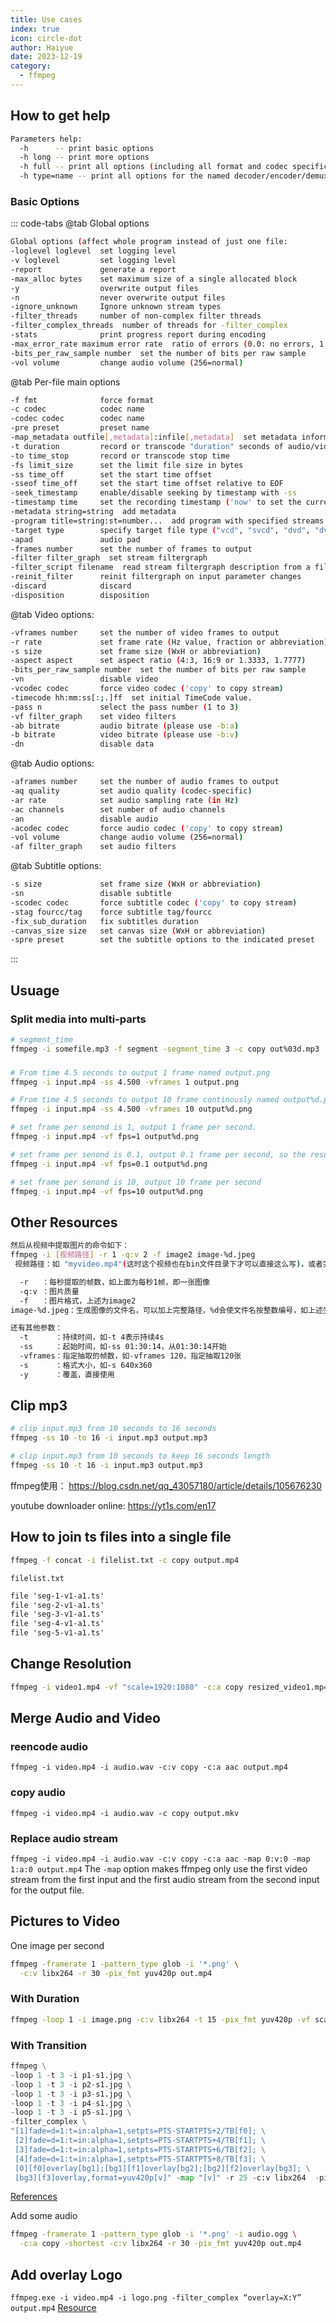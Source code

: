 ```yaml
---
title: Use cases
index: true
icon: circle-dot
author: Haiyue
date: 2023-12-19
category:
  - ffmpeg
---
```

## How to get help
``` bash
Parameters help:
  -h      -- print basic options
  -h long -- print more options
  -h full -- print all options (including all format and codec specific options, very long)
  -h type=name -- print all options for the named decoder/encoder/demuxer/muxer/filter/bsf
```
### Basic Options
::: code-tabs
@tab Global options
``` bash
Global options (affect whole program instead of just one file:
-loglevel loglevel  set logging level
-v loglevel         set logging level
-report             generate a report
-max_alloc bytes    set maximum size of a single allocated block
-y                  overwrite output files
-n                  never overwrite output files
-ignore_unknown     Ignore unknown stream types
-filter_threads     number of non-complex filter threads
-filter_complex_threads  number of threads for -filter_complex
-stats              print progress report during encoding
-max_error_rate maximum error rate  ratio of errors (0.0: no errors, 1.0: 100% errors) above which ffmpeg returns an error instead of success.
-bits_per_raw_sample number  set the number of bits per raw sample
-vol volume         change audio volume (256=normal)
```
@tab Per-file main options
``` bash
-f fmt              force format
-c codec            codec name
-codec codec        codec name
-pre preset         preset name
-map_metadata outfile[,metadata]:infile[,metadata]  set metadata information of outfile from infile
-t duration         record or transcode "duration" seconds of audio/video
-to time_stop       record or transcode stop time
-fs limit_size      set the limit file size in bytes
-ss time_off        set the start time offset
-sseof time_off     set the start time offset relative to EOF
-seek_timestamp     enable/disable seeking by timestamp with -ss
-timestamp time     set the recording timestamp ('now' to set the current time)
-metadata string=string  add metadata
-program title=string:st=number...  add program with specified streams
-target type        specify target file type ("vcd", "svcd", "dvd", "dv" or "dv50" with optional prefixes "pal-", "ntsc-" or "film-")
-apad               audio pad
-frames number      set the number of frames to output
-filter filter_graph  set stream filtergraph
-filter_script filename  read stream filtergraph description from a file
-reinit_filter      reinit filtergraph on input parameter changes
-discard            discard
-disposition        disposition
```
@tab Video options:
``` bash
-vframes number     set the number of video frames to output
-r rate             set frame rate (Hz value, fraction or abbreviation)
-s size             set frame size (WxH or abbreviation)
-aspect aspect      set aspect ratio (4:3, 16:9 or 1.3333, 1.7777)
-bits_per_raw_sample number  set the number of bits per raw sample
-vn                 disable video
-vcodec codec       force video codec ('copy' to copy stream)
-timecode hh:mm:ss[:;.]ff  set initial TimeCode value.
-pass n             select the pass number (1 to 3)
-vf filter_graph    set video filters
-ab bitrate         audio bitrate (please use -b:a)
-b bitrate          video bitrate (please use -b:v)
-dn                 disable data
```
@tab Audio options:
``` bash
-aframes number     set the number of audio frames to output
-aq quality         set audio quality (codec-specific)
-ar rate            set audio sampling rate (in Hz)
-ac channels        set number of audio channels
-an                 disable audio
-acodec codec       force audio codec ('copy' to copy stream)
-vol volume         change audio volume (256=normal)
-af filter_graph    set audio filters
```
@tab Subtitle options:
``` bash
-s size             set frame size (WxH or abbreviation)
-sn                 disable subtitle
-scodec codec       force subtitle codec ('copy' to copy stream)
-stag fourcc/tag    force subtitle tag/fourcc
-fix_sub_duration   fix subtitles duration
-canvas_size size   set canvas size (WxH or abbreviation)
-spre preset        set the subtitle options to the indicated preset
```
:::


## Usuage
### Split media into multi-parts

``` bash
# segment_time 
ffmpeg -i somefile.mp3 -f segment -segment_time 3 -c copy out%03d.mp3
```

### 
``` bash
# From time 4.5 seconds to output 1 frame named output.png
ffmpeg -i input.mp4 -ss 4.500 -vframes 1 output.png

# From time 4.5 seconds to output 10 frame continously named output%d.png (%d if format string for integer)
ffmpeg -i input.mp4 -ss 4.500 -vframes 10 output%d.png

# set frame per senond is 1, output 1 frame per second.
ffmpeg -i input.mp4 -vf fps=1 output%d.png

# set frame per senond is 0.1, output 0.1 frame per second, so the result is output 1 frame every 10 seconds.
ffmpeg -i input.mp4 -vf fps=0.1 output%d.png

# set frame per senond is 10, output 10 frame per second
ffmpeg -i input.mp4 -vf fps=10 output%d.png
```


## Other Resources
``` bash
然后从视频中提取图片的命令如下：
ffmpeg -i [视频路径] -r 1 -q:v 2 -f image2 image-%d.jpeg
 视频路径：如 "myvideo.mp4"(这时这个视频也在bin文件目录下才可以直接这么写)，或者完整路径的

  -r   ：每秒提取的帧数，如上面为每秒1帧，即一张图像
  -q:v ：图片质量
  -f   ：图片格式，上述为image2
image-%d.jpeg：生成图像的文件名，可以加上完整路径，%d会使文件名按整数编号，如上述生成图像为image-1.jpeg, image-2.jpeg, ...

还有其他参数：
  -t      ：持续时间，如-t 4表示持续4s
  -ss     ：起始时间，如-ss 01:30:14，从01:30:14开始
  -vframes：指定抽取的帧数，如-vframes 120，指定抽取120张
  -s      ：格式大小，如-s 640x360
  -y      ：覆盖，直接使用
```
## Clip mp3
``` bash
# clip input.mp3 from 10 seconds to 16 seconds
ffmpeg -ss 10 -to 16 -i input.mp3 output.mp3

# clip input.mp3 from 10 seconds to keep 16 seconds length
ffmpeg -ss 10 -t 16 -i input.mp3 output.mp3
```

ffmpeg使用：
https://blog.csdn.net/qq_43057180/article/details/105676230

youtube downloader online: https://yt1s.com/en17



## How to join ts files into a single file
``` bash
ffmpeg -f concat -i filelist.txt -c copy output.mp4
```

`filelist.txt`
``` txt
file 'seg-1-v1-a1.ts'
file 'seg-2-v1-a1.ts'
file 'seg-3-v1-a1.ts'
file 'seg-4-v1-a1.ts'
file 'seg-5-v1-a1.ts'
```

## Change Resolution
``` bash
ffmpeg -i video1.mp4 -vf "scale=1920:1080" -c:a copy resized_video1.mp4
```

## Merge Audio and Video
### reencode audio
`ffmpeg -i video.mp4 -i audio.wav -c:v copy -c:a aac output.mp4`

### copy audio
`ffmpeg -i video.mp4 -i audio.wav -c copy output.mkv`

### Replace audio stream
`ffmpeg -i video.mp4 -i audio.wav -c:v copy -c:a aac -map 0:v:0 -map 1:a:0 output.mp4`
The `-map` option makes ffmpeg only use the first video stream from the first input and the first audio stream from the second input for the output file.

## Pictures to Video
One image per second
``` bash
ffmpeg -framerate 1 -pattern_type glob -i '*.png' \
  -c:v libx264 -r 30 -pix_fmt yuv420p out.mp4
```

### With Duration
``` bash
ffmpeg -loop 1 -i image.png -c:v libx264 -t 15 -pix_fmt yuv420p -vf scale=320:240 out.mp4
```

### With Transition
``` python
ffmpeg \
-loop 1 -t 3 -i p1-s1.jpg \
-loop 1 -t 3 -i p2-s1.jpg \
-loop 1 -t 3 -i p3-s1.jpg \
-loop 1 -t 3 -i p4-s1.jpg \
-loop 1 -t 3 -i p5-s1.jpg \
-filter_complex \
"[1]fade=d=1:t=in:alpha=1,setpts=PTS-STARTPTS+2/TB[f0]; \
 [2]fade=d=1:t=in:alpha=1,setpts=PTS-STARTPTS+4/TB[f1]; \
 [3]fade=d=1:t=in:alpha=1,setpts=PTS-STARTPTS+6/TB[f2]; \
 [4]fade=d=1:t=in:alpha=1,setpts=PTS-STARTPTS+8/TB[f3]; \
 [0][f0]overlay[bg1];[bg1][f1]overlay[bg2];[bg2][f2]overlay[bg3]; \
 [bg3][f3]overlay,format=yuv420p[v]" -map "[v]" -r 25 -c:v libx264  -pix_fmt yuv420p output-crossfade.mp4
```
[References](https://www.bannerbear.com/blog/how-to-create-a-slideshow-from-images-with-ffmpeg/)

Add some audio
``` bash
ffmpeg -framerate 1 -pattern_type glob -i '*.png' -i audio.ogg \
  -c:a copy -shortest -c:v libx264 -r 30 -pix_fmt yuv420p out.mp4
```

## Add overlay Logo
`ffmpeg.exe -i video.mp4 -i logo.png -filter_complex “overlay=X:Y” output.mp4`
[Resource](https://arccoder.medium.com/ffmpeg-add-a-logo-on-video-bf1f4652792a)